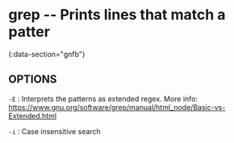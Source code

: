 # grep -- Prints lines that match a patter
{:data-section="gnfb"}

## OPTIONS

`-E`
: Interprets the patterns as extended regex. More info: https://www.gnu.org/software/grep/manual/html_node/Basic-vs-Extended.html

`-i`
: Case insensitive search

